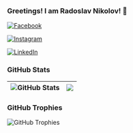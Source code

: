 ### Greetings! I am Radoslav Nikolov! 👋


[![Facebook](https://img.shields.io/badge/-Facebook-00B2FF?style=flat-square&logo=Facebook&logoColor=white)](https://www.facebook.com/Soulwink/)

[![Instagram](https://img.shields.io/badge/-Instagram-e4405f?style=flat-square&logo=Instagram&logoColor=white)](https://www.instagram.com/radinikolov92/) 

[![LinkedIn](https://img.shields.io/badge/-LinkedIn-0e76a8?style=flat-square&logo=Linkedin&logoColor=white)](https://www.linkedin.com/in/%D1%80%D0%B0%D0%B4%D0%BE%D1%81%D0%BB%D0%B0%D0%B2-%D0%BD%D0%B8%D0%BA%D0%BE%D0%BB%D0%BE%D0%B2-877250262/) 

### GitHub Stats

| <img align="center" src="https://github-readme-stats.vercel.app/api?username=Radinikolov92&count_private=true&show_icons=true&include_all_commits=true&hide_border=true&hide=contribs" alt="GitHub Stats" /> | <img align="center" src="https://github-readme-stats.vercel.app/api/top-langs/?username=Radinikolov92&layout=compact&hide_border=true" /> |
| ------------- | ------------- |

### GitHub Trophies

<img align="center" src="https://github-profile-trophy.vercel.app/?username=Radinikolov92&rank=-C,-B" alt="GitHub Trophies" />
